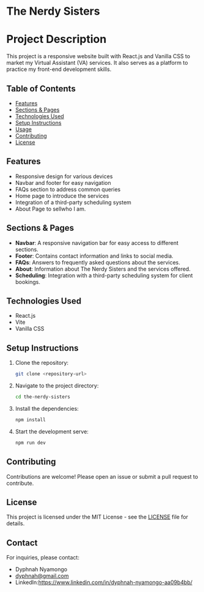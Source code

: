# The Nerdy Sisters

# Project Description
This project is a responsive website built with React.js and Vanilla CSS to market my Virtual Assistant (VA) services. It also serves as a platform to practice my front-end development skills.

## Table of Contents

- [Features](#features)
- [Sections & Pages](#sections--pages)
- [Technologies Used](#technologies-used)
- [Setup Instructions](#setup-instructions)
- [Usage](#usage)
- [Contributing](#contributing)
- [License](#license)

## Features

- Responsive design for various devices
- Navbar and footer for easy navigation
- FAQs section to address common queries
- Home page to introduce the services
- Integration of a third-party scheduling system
- About Page to sellwho I am.

## Sections & Pages

- **Navbar**: A responsive navigation bar for easy access to different sections.
- **Footer**: Contains contact information and links to social media.
- **FAQs**: Answers to frequently asked questions about the services.
- **About**: Information about The Nerdy Sisters and the services offered.
- **Scheduling**: Integration with a third-party scheduling system for client bookings.

## Technologies Used

- React.js
- Vite
- Vanilla CSS

## Setup Instructions

1. Clone the repository:
   ```bash
   git clone <repository-url>
   ```
2. Navigate to the project directory:
    ```bash
    cd the-nerdy-sisters

    ```
3. Install the dependencies:

   ```bash
   npm install


   ```
4. Start the development serve:

   ```bash
   npm run dev

   ```

## Contributing

Contributions are welcome! Please open an issue or submit a pull request to contribute.

## License

This project is licensed under the MIT License - see the [LICENSE](LICENSE) file for details.


## Contact

For inquiries, please contact:

- Dyphnah Nyamongo
- dyphnah@gmail.com
- LinkedIn:https://www.linkedin.com/in/dyphnah-nyamongo-aa09b4bb/

